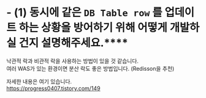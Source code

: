 # - (1) 동시에 같은 `DB Table row` 를 업데이트 하는 상황을 방어하기 위해 어떻게 개발하실 건지 설명해주세요.****

낙관적 락과 비관적 락을 사용하는 방법이 있을 것 같습니다.  
여러 WAS가 있는 환경이면 분산 락도 좋은 방법입니다. (Redisson을 추천)  

자세한 내용은 여기 있습니다.  
https://progress0407.tistory.com/149
